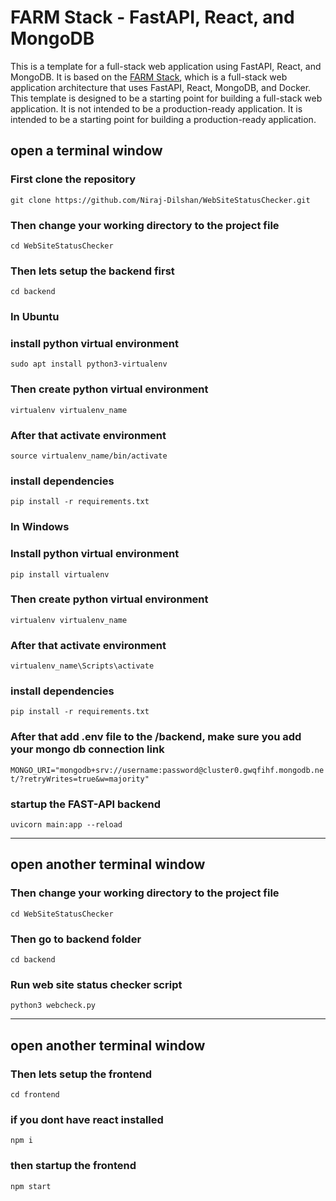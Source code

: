 FARM Stack - FastAPI, React, and MongoDB
======================================
This is a template for a full-stack web application using FastAPI, React, and MongoDB. It is based on the [FARM Stack](https://farmstack.org/), which is a full-stack web application architecture that uses FastAPI, React, MongoDB, and Docker. This template is designed to be a starting point for building a full-stack web application. It is not intended to be a production-ready application. It is intended to be a starting point for building a production-ready application.

## open a terminal window

### First clone the repository
``` git clone https://github.com/Niraj-Dilshan/WebSiteStatusChecker.git ```

### Then change your working directory to the project file
``` cd WebSiteStatusChecker ```

### Then lets setup the backend first
``` cd backend ```

### In Ubuntu 

### install python virtual environment
``` sudo apt install python3-virtualenv ```

### Then create python virtual environment
``` virtualenv virtualenv_name ```

### After that activate environment
``` source virtualenv_name/bin/activate ```

### install dependencies
``` pip install -r requirements.txt ```

### In Windows

### Install python virtual environment
``` pip install virtualenv ```

### Then create python virtual environment
``` virtualenv virtualenv_name ```

### After that activate environment
``` virtualenv_name\Scripts\activate ```

### install dependencies
``` pip install -r requirements.txt ```

### After that add .env file to the /backend, make sure you add your mongo db connection link
``` MONGO_URI="mongodb+srv://username:password@cluster0.gwqfihf.mongodb.net/?retryWrites=true&w=majority" ```

### startup the FAST-API backend
``` uvicorn main:app --reload ```
  
---

## open another terminal window

### Then change your working directory to the project file
``` cd WebSiteStatusChecker ```

### Then go to backend folder
``` cd backend ```

### Run web site status checker script
``` python3 webcheck.py ```

---

## open another terminal window

### Then lets setup the frontend 
``` cd frontend ```

### if you dont have react installed
``` npm i ```

### then startup the frontend
``` npm start ```
